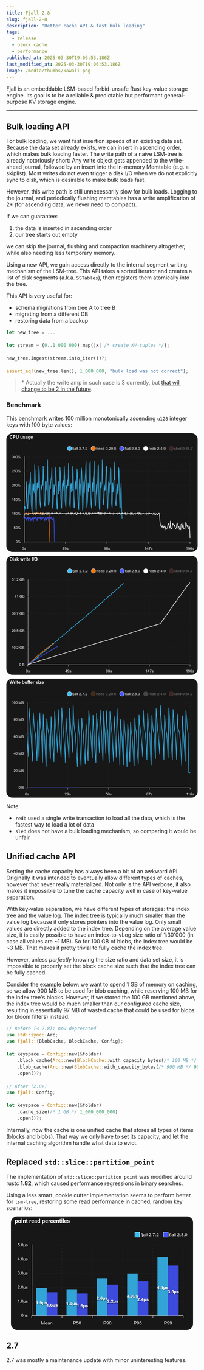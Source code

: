 ```yaml
---
title: Fjall 2.8
slug: fjall-2-8
description: "Better cache API & fast bulk loading"
tags:
  - release
  - block cache
  - performance
published_at: 2025-03-30T19:06:53.186Z
last_modified_at: 2025-03-30T19:06:53.186Z
image: /media/thumbs/kawaii.png
---
```


Fjall is an embeddable LSM-based forbid-unsafe Rust key-value storage engine.
Its goal is to be a reliable & predictable but performant general-purpose KV storage engine.

---

## Bulk loading API

For bulk loading, we want fast insertion speeds of an existing data set.
Because the data set already exists, we can insert in ascending order, which makes bulk loading faster.
The write path of a naive LSM-tree is already notoriously short:
Any write object gets appended to the write-ahead journal, followed by an insert into the in-memory Memtable (e.g. a skiplist).
Most writes do not even trigger a disk I/O when we do not explicitly sync to disk, which is desirable to make bulk loads fast.

However, this write path is still unnecessarily slow for bulk loads.
Logging to the journal, and periodically flushing memtables has a write amplification of 2\* (for ascending data, we never need to compact).

If we can guarantee:

1. the data is inserted in ascending order
2. our tree starts out empty

we can skip the journal, flushing and compaction machinery altogether, while also needing less temporary memory.

Using a new API, we gain access directly to the internal segment writing mechanism of the LSM-tree.
This API takes a sorted iterator and creates a list of disk segments (a.k.a. `SSTables`), then registers them atomically into the tree.

This API is very useful for:

- schema migrations from tree A to tree B
- migrating from a different DB
- restoring data from a backup

```rs
let new_tree = ...

let stream = (0..1_000_000).map(|x| /* create KV-tuples */);

new_tree.ingest(stream.into_iter())?;

assert_eq!(new_tree.len(), 1_000_000, "bulk load was not correct");
```

> \* Actually the write amp in such case is 3 currently, but [that will change to be 2 in the future](https://github.com/fjall-rs/lsm-tree/issues/121).

### Benchmark

This benchmark writes 100 million monotonically ascending `u128` integer keys with 100 byte values:

<div style="margin-top: 10px; width: 100%; display: flex; justify-content: center">
  <img style="border-radius: 16px; max-height: 500px" src="/media/posts/fjall-28/ingest_cpu.png" />
</div>
<div style="margin-top: 10px; width: 100%; display: flex; justify-content: center">
  <img style="border-radius: 16px; max-height: 500px" src="/media/posts/fjall-28/ingest_write_amp.png" />
</div>
<div style="margin-top: 10px; width: 100%; display: flex; justify-content: center">
  <img style="border-radius: 16px; max-height: 500px" src="/media/posts/fjall-28/ingest_write_buffer.png" />
</div>

Note:

- `redb` used a single write transaction to load all the data, which is the fastest way to load a lot of data
- `sled` does not have a bulk loading mechanism, so comparing it would be unfair

## Unified cache API

Setting the cache capacity has always been a bit of an awkward API.
Originally it was intended to eventually allow different types of caches, however that never really materialized.
Not only is the API verbose, it also makes it impossible to tune the cache capacity well in case of key-value separation.

With key-value separation, we have different types of storages: the index tree and the value log.
The index tree is typically much smaller than the value log because it only stores pointers into the value log.
Only small values are directly added to the index tree.
Depending on the average value size, it is easily possible to have an index-to-vLog size ratio of 1:30'000 (in case all values are ~1 MB).
So for 100 GB of blobs, the index tree would be ~3 MB.
That makes it pretty trivial to fully cache the index tree.

However, unless _perfectly_ knowing the size ratio and data set size, it is impossible to properly set the block cache size such that the index tree can be fully cached.

Consider the example below: we want to spend 1 GB of memory on caching, so we allow 900 MB to be used for blob caching, while reserving 100 MB for the index tree's blocks.
However, if we stored the 100 GB mentioned above, the index tree would be much smaller than our configured cache size, resulting in essentially 97 MB of wasted cache that could be used for blobs (or bloom filters) instead.

```rs
// Before (< 2.8); now deprecated
use std::sync::Arc;
use fjall::{BlobCache, BlockCache, Config};

let keyspace = Config::new(&folder)
    .block_cache(Arc::new(BlockCache::with_capacity_bytes(/* 100 MB */ 100_000_000)))
    .blob_cache(Arc::new(BlobCache::with_capacity_bytes(/* 900 MB */ 900_000_000)))
    .open()?;

// After (2.8+)
use fjall::Config;

let keyspace = Config::new(&folder)
    .cache_size(/* 1 GB */ 1_000_000_000)
    .open()?;
```

Internally, now the cache is one unified cache that stores all types of items (blocks and blobs).
That way we only have to set its capacity, and let the internal caching algorithm handle what data to evict.

## Replaced `std::slice::partition_point`

The implementation of `std::slice::partition_point` was modified around rustc **1.82**, which caused performance regressions in binary searches.

Using a less smart, cookie cutter implementation seems to perform better for `lsm-tree`, restoring some read performance in cached, random key scenarios:

<div style="margin-top: 10px; width: 100%; display: flex; justify-content: center">
  <img style="border-radius: 16px; max-height: 500px" src="/media/posts/fjall-28/ycsb_c_binary_search.png" />
</div>

## 2.7

2.7 was mostly a maintenance update with minor uninteresting features.
